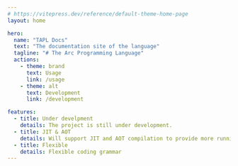 ```yaml
---
# https://vitepress.dev/reference/default-theme-home-page
layout: home

hero:
  name: "TAPL Docs"
  text: "The documentation site of the language"
  tagline: "# The Arc Programming Language"
  actions:
    - theme: brand
      text: Usage
      link: /usage
    - theme: alt
      text: Development
      link: /development

features:
  - title: Under develpment
    details: The project is still under development.
  - title: JIT & AOT
    details: Will support JIT and AOT compilation to provide more running speed.
  - title: Flexible
    details: Flexible coding grammar
---
```

